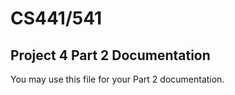 # CS441/541
## Project 4 Part 2 Documentation

You may use this file for your Part 2 documentation.
